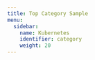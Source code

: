 ```yaml
---
title: Top Category Sample
menu:
  sidebar:
    name: Kubernetes 
    identifier: category
    weight: 20
---
```

